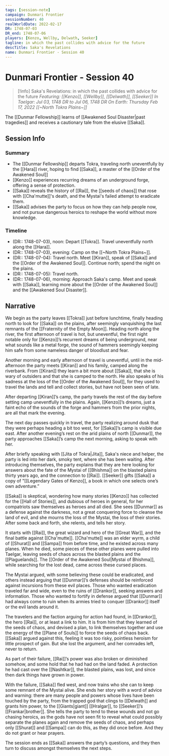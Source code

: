 ```yaml
---
tags: [session-note]
campaign: Dunmari Frontier
sessionNumber: 40
realWorldDate: 2022-02-17
DR: 1748-07-03
DR_end: 1748-07-06
players: [Kenzo, Wellby, Delwath, Seeker]
tagline: in which the past collides with advice for the future
descTitle: Saka's Revelations
name: Dunmari Frontier - Session 40
---
```

# Dunmari Frontier - Session 40

>[!info] Saka's Revelations: in which the past collides with advice for the future
> *Featuring: [[Kenzo]], [[Wellby]], [[Delwath]], [[Seeker]]*
> *In Taelgar: Jul 03, 1748 DR to Jul 06, 1748 DR*
> *On Earth: Thursday Feb 17, 2022*
> *[[~North Tokra Plains~]]*

The [[Dunmar Fellowship]] learns of [[Awakened Soul Disaster|past tragedies]] and receives a cautionary tale from the elusive [[Saka]].

## Session Info
### Summary
- The [[Dunmar Fellowship]] departs Tokra, traveling north uneventfully by the [[Hara]] river, hoping to find [[Saka]], a master of the [[Order of the Awakened Soul]]
- [[Kenzo]] experiences recurring dreams of an underground forge, offering a sense of protection.
- [[Saka]] reveals the history of [[Rai]], the [[seeds of chaos]] that rose with [[Cha'mutte]]'s death, and the Mystai's failed attempt to eradicate them.
- [[Saka]] advises the party to focus on how they can help people now, and not pursue dangerous heroics to reshape the world without more knowledge.

### Timeline
- (DR:: 1748-07-03), noon: Depart [[Tokra]]. Travel uneventfully north along the [[Hara]]. 
- (DR:: 1748-07-03), evening: Camp on the [[~North Tokra Plains~]]. 
- (DR:: 1748-07-04): Travel north. Meet [[Kiran]], speak of [[Saka]] and the [[Order of the Awakened Soul]]. Continue north; spend the night on the plains.
- (DR:: 1748-07-05): Travel north. 
- (DR:: 1748-07-06), morning: Approach Saka's camp. Meet and speak with [[Saka]], learning more about the [[Order of the Awakened Soul]] and the [[Awakened Soul Disaster]]. 


## Narrative
We begin as the party leaves [[Tokra]] just before lunchtime, finally heading north to look for [[Saka]] on the plains, after seemingly vanquishing the last remnants of the [[Fraternity of the Empty Moon]]. Heading north along the river, the first afternoon of travel is hot, but uneventful, the first night notable only for [[Kenzo]]’s recurrent dreams of being underground, near what sounds like a metal forge, the sound of hammers seemingly keeping him safe from some nameless danger of bloodlust and fear. 

Another morning and early afternoon of travel is uneventful, until in the mid-afternoon the party meets [[Kiran]] and his family, camped along the riverbank. From [[Kiran]] they learn a bit more about [[Saka]], that she is wary of outsiders and that she is camped to the north. He also speaks of his sadness at the loss of the [[Order of the Awakened Soul]], for they used to travel the lands and tell and collect stories, but have not been seen of late. 

After departing [[Kiran]]’s camp, the party travels the rest of the day before setting camp uneventfully in the plains. Again, [[Kenzo]]’s dreams, just a faint echo of the sounds of the forge and hammers from the prior nights, are all that mark the evening. 

The next day passes quickly in travel, the party realizing around dusk that they were perhaps heading a bit too west, for [[Saka]]’s camp is visible due east. After another evening’s rest on the arid plains of north [[Dunmar]], the party approaches [[Saka]]’s camp the next morning, asking to speak with her.

After briefly speaking with [[Jita of Tokra|Jita]], Saka's niece and helper, the party is led into her dark, smoky tent, where she has been waiting. After introducing themselves, the party explains that they are here looking for answers about the fate of the Mystai of [[Bhishma]] on the blasted plains thirty years ago, and the connection to [[Rai]]. [[Seeker]] gifts [[Saka]] a copy of "[[Legendary Gates of Kenzo]], a book in which one selects one’s own adventure.”

[[Saka]] is skeptical, wondering how many stories [[Kenzo]] has collected for the [[Hall of Stories]], and dubious of heroes in general, for her compatriots saw themselves as heroes and all died. She sees [[Dunmar]] as a defense against the darkness, not a great conquering force to cleanse the land of evil, and she mourns the loss of the Mystai, the loss of their stories. After some back and forth, she relents, and tells her story.

It starts with [[Rai]], the great wizard and hero of the [[Great War]], and the final battle against [[Cha'mutte]]. [[Cha'mutte]] was an elder wyrm, a child of [[Shurat]] and [[Sampa]] from before time, and he existed across many planes. When he died, some pieces of these other planes were pulled into Taelgar, leaving seeds of chaos across the blasted plains and the [[Plaguelands]]. The [[Order of the Awakened Soul|Mystai of Bhishma]], while searching for the lost dead, came across these cursed places. 

The Mystai argued, with some believing these could be eradicated, and others instead arguing that [[Dunmar]]’s defenses should be reinforced against incursions from these evil places. Those who wanted eradication traveled far and wide, even to the ruins of [[Drankor]], seeking answers and information. Those who wanted to fortify in defense argued that [[Dunmar]] had always come to ruin when its armies tried to conquer [[Drankor]] itself or the evil lands around it. 

The travelers and the faction arguing for action had found, in [[Drankor]], the hero [[Rai]], or at least a link to him. It is from him that they learned of the seeds of chaos, and devised a plan, to link themselves together and use the energy of the [[Plane of Souls]] to force the seeds of chaos back. [[Saka]] argued against this, feeling it was too risky, pointless heroism for little prospect of gain. But she lost the argument, and her comrades left, never to return. 

As part of their failure, [[Rai]]’s power was also broken or diminished somehow, and some hold that he had had on the land faded. A protection he had cast over the [[Nashtkar]], the blasted plains, was lost, and since then dark things have grown in power. 

With the failure, [[Saka]] fled west, and now trains who she can to keep some remnant of the Mystai alive. She ends her story with a word of advice and warning: there are many people and powers whose lives have been touched by the party, from the trapped god that clings to [[Delwath]] and grants him power, to the [[Giants|giant]] [[Hralgar]], to [[Seeker]]’s [[Frankar|brother]]. She tells the party to tend to these wounds and not go chasing heroics, as the gods have not seen fit to reveal what could possibly separate the planes again and remove the seeds of chaos, and perhaps only [[Shurat]] and [[Sampa]] can do this, as they did once before. And they do not grant or hear prayers. 

The session ends as [[Saka]] answers the party’s questions, and they then turn to discuss amongst themselves the next steps.
